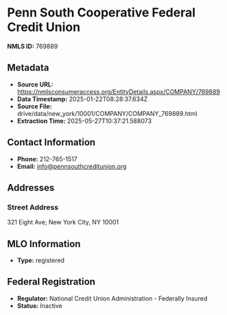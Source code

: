 # Penn South Cooperative Federal Credit Union

**NMLS ID:** 769889

## Metadata
- **Source URL:** https://nmlsconsumeraccess.org/EntityDetails.aspx/COMPANY/769889
- **Data Timestamp:** 2025-01-22T08:28:37.634Z
- **Source File:** drive/data/new_york/10001/COMPANY/COMPANY_769889.html
- **Extraction Time:** 2025-05-27T10:37:21.588073

## Contact Information
- **Phone:** 212-765-1517
- **Email:** info@pennsouthcreditunion.org

## Addresses
### Street Address
321 Eight Ave; New York City, NY 10001

## MLO Information
- **Type:** registered

## Federal Registration
- **Regulator:** National Credit Union Administration - Federally Insured
- **Status:** Inactive
